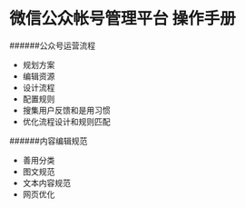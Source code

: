 微信公众帐号管理平台 操作手册
================

######公众号运营流程
* 规划方案
* 编辑资源
* 设计流程
* 配置规则
* 搜集用户反馈和是用习惯
* 优化流程设计和规则匹配


######内容编辑规范
* 善用分类
* 图文规范
* 文本内容规范
* 网页优化


